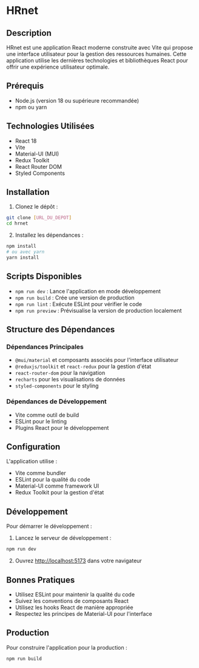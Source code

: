 # HRnet

## Description
HRnet est une application React moderne construite avec Vite qui propose une interface utilisateur pour la gestion des ressources humaines. Cette application utilise les dernières technologies et bibliothèques React pour offrir une expérience utilisateur optimale.

## Prérequis
- Node.js (version 18 ou supérieure recommandée)
- npm ou yarn

## Technologies Utilisées
- React 18
- Vite
- Material-UI (MUI)
- Redux Toolkit
- React Router DOM
- Styled Components

## Installation

1. Clonez le dépôt :
```bash
git clone [URL_DU_DEPOT]
cd hrnet
```

2. Installez les dépendances :
```bash
npm install
# ou avec yarn
yarn install
```

## Scripts Disponibles

- `npm run dev` : Lance l'application en mode développement
- `npm run build` : Crée une version de production
- `npm run lint` : Exécute ESLint pour vérifier le code
- `npm run preview` : Prévisualise la version de production localement

## Structure des Dépendances

### Dépendances Principales
- `@mui/material` et composants associés pour l'interface utilisateur
- `@reduxjs/toolkit` et `react-redux` pour la gestion d'état
- `react-router-dom` pour la navigation
- `recharts` pour les visualisations de données
- `styled-components` pour le styling

### Dépendances de Développement
- Vite comme outil de build
- ESLint pour le linting
- Plugins React pour le développement

## Configuration
L'application utilise :
- Vite comme bundler
- ESLint pour la qualité du code
- Material-UI comme framework UI
- Redux Toolkit pour la gestion d'état

## Développement

Pour démarrer le développement :

1. Lancez le serveur de développement :
```bash
npm run dev
```

2. Ouvrez [http://localhost:5173](http://localhost:5173) dans votre navigateur

## Bonnes Pratiques
- Utilisez ESLint pour maintenir la qualité du code
- Suivez les conventions de composants React
- Utilisez les hooks React de manière appropriée
- Respectez les principes de Material-UI pour l'interface

## Production

Pour construire l'application pour la production :

```bash
npm run build
```



